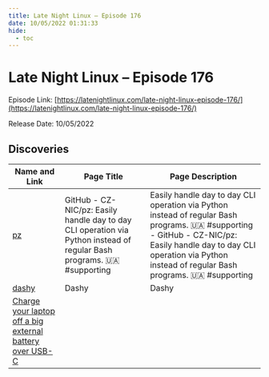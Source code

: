 ```yaml
---
title: Late Night Linux – Episode 176
date: 10/05/2022 01:31:33
hide:
  - toc
---
```


# Late Night Linux – Episode 176

Episode Link: [https://latenightlinux.com/late-night-linux-episode-176/](https://latenightlinux.com/late-night-linux-episode-176/)

Release Date: 10/05/2022

## Discoveries

| Name and Link | Page Title | Page Description |
| ------------- | ---------- | ---------------- |
| [pz](https://github.com/CZ-NIC/pz) | GitHub - CZ-NIC/pz: Easily handle day to day CLI operation via Python instead of regular Bash programs. 🇺🇦 #supporting | Easily handle day to day CLI operation via Python instead of regular Bash programs. 🇺🇦 #supporting - GitHub - CZ-NIC/pz: Easily handle day to day CLI operation via Python instead of regular Bash programs. 🇺🇦 #supporting |
| [dashy](https://dashy.to/) | Dashy | Dashy | Description will go into a meta tag in <head /> |
| [Charge your laptop off a big external battery over USB-C](https://twitter.com/zorinaq/status/1176625574762053632) |  |  |